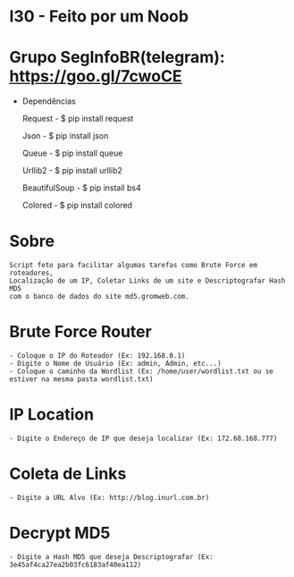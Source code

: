 # I30 - Feito por um Noob

# Grupo SegInfoBR(telegram): https://goo.gl/7cwoCE 

- Dependências

    Request       - $ pip install request
    
    Json          - $ pip install json
    
    Queue         - $ pip install queue
    
    Urllib2       - $ pip install urllib2
    
    BeautifulSoup - $ pip install bs4
    
    Colored       - $ pip install colored
    

# Sobre

    Script feto para facilitar algumas tarefas como Brute Force em roteadores,
    Localização de um IP, Coletar Links de um site e Descriptografar Hash MD5
    com o banco de dados do site md5.gromweb.com.
    
    
    
    
# Brute Force Router

    - Coloque o IP do Roteador (Ex: 192.168.0.1)
    - Digite o Nome de Usuário (Ex: admin, Admin, etc...)
    - Coloque o caminho da Wordlist (Ex: /home/user/wordlist.txt ou se estiver na mesma pasta wordlist.txt)
    
    
    
    
# IP Location

    - Digite o Endereço de IP que deseja localizar (Ex: 172.68.168.777)
    
    
    
    
# Coleta de Links

    - Digite a URL Alvo (Ex: http://blog.inurl.com.br)
    
    
    
   
# Decrypt MD5

    - Digite a Hash MD5 que deseja Descriptografar (Ex: 3e45af4ca27ea2b03fc6183af40ea112) 

